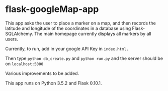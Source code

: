 # flask-googleMap-app

This app asks the user to place a marker on a map, and then records the latitude and longitude of the coordinates in a database using Flask-SQLAlchemy. The main homepage currently displays all markers by all users.

Currently, to run, add in your google API Key in `index.html.` 

Then type `python db_create.py` and `python run.py` and the server should be on `localhost:5000`

Various improvements to be added.

This app runs on Python 3.5.2 and Flask 0.10.1.

